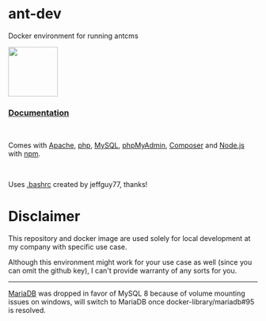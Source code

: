 # ant-dev
Docker environment for running antcms

<a href="https://www.antstudio.cz"><img src="http://drym2.antstudio.eu/obrazy/logo_ant_barva.svg" height="100"></a>

### [Documentation](https://github.com/SirPole/ant-dev/wiki)

&nbsp;

Comes with [Apache](https://httpd.apache.org/), [php](https://secure.php.net/), [MySQL](https://www.mysql.com/), [phpMyAdmin](https://www.phpmyadmin.net/), [Composer](https://getcomposer.org/) and [Node.js](https://nodejs.org/) with [npm](https://npmjs.com/).

&nbsp;

Uses [.bashrc](https://www.linuxquestions.org/questions/linux-general-1/ultimate-prompt-and-bashrc-file-4175518169/) created by jeffguy77, thanks!

# Disclaimer
This repository and docker image are used solely for local development at my company with specific use case.

Although this environment might work for your use case as well (since you can omit the github key), I can't provide warranty of any sorts for you.

***

[MariaDB](https://mariadb.org) was dropped in favor of MySQL 8 because of volume mounting issues on windows, will switch to MariaDB once docker-library/mariadb#95 is resolved.
